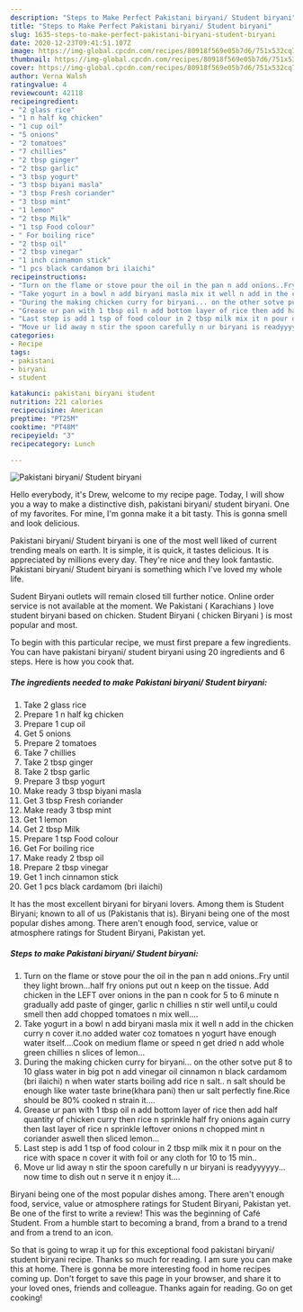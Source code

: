 ```yaml
---
description: "Steps to Make Perfect Pakistani biryani/ Student biryani"
title: "Steps to Make Perfect Pakistani biryani/ Student biryani"
slug: 1635-steps-to-make-perfect-pakistani-biryani-student-biryani
date: 2020-12-23T09:41:51.107Z
image: https://img-global.cpcdn.com/recipes/80918f569e05b7d6/751x532cq70/pakistani-biryani-student-biryani-recipe-main-photo.jpg
thumbnail: https://img-global.cpcdn.com/recipes/80918f569e05b7d6/751x532cq70/pakistani-biryani-student-biryani-recipe-main-photo.jpg
cover: https://img-global.cpcdn.com/recipes/80918f569e05b7d6/751x532cq70/pakistani-biryani-student-biryani-recipe-main-photo.jpg
author: Verna Walsh
ratingvalue: 4
reviewcount: 42118
recipeingredient:
- "2 glass rice"
- "1 n half kg chicken"
- "1 cup oil"
- "5 onions"
- "2 tomatoes"
- "7 chillies"
- "2 tbsp ginger"
- "2 tbsp garlic"
- "3 tbsp yogurt"
- "3 tbsp biyani masla"
- "3 tbsp Fresh coriander"
- "3 tbsp mint"
- "1 lemon"
- "2 tbsp Milk"
- "1 tsp Food colour"
- " For boiling rice"
- "2 tbsp oil"
- "2 tbsp vinegar"
- "1 inch cinnamon stick"
- "1 pcs black cardamom bri ilaichi"
recipeinstructions:
- "Turn on the flame or stove pour the oil in the pan n add onions..Fry until they light brown...half fry onions put out n keep on the tissue. Add chicken in the LEFT over onions in the pan n cook for 5 to 6 minute n gradually add paste of ginger, garlic n chillies n stir well until,u could smell then add chopped tomatoes n mix well...."
- "Take yogurt in a bowl n add biryani masla mix it well n add in the chicken curry n cover it.no added water coz tomatoes n yogurt have enough water itself....Cook on medium flame or speed n get dried n add whole green chillies n slices of lemon..."
- "During the making chicken curry for biryani... on the other sotve put 8 to 10 glass water in big pot n add vinegar oil cinnamon n black cardamom (bri ilaichi) n when water starts boiling add rice n salt.. n salt should be enough like water taste brine(khara pani) then ur salt perfectly fine.Rice should be 80% cooked n strain it...."
- "Grease ur pan with 1 tbsp oil n add bottom layer of rice then add half quantity of chicken curry then rice n sprinkle half fry onions again curry then last layer of rice n sprinkle leftover onions n chopped mint n coriander aswell then sliced lemon..."
- "Last step is add 1 tsp of food colour in 2 tbsp milk mix it n pour on the rice with space n cover it with foil or any cloth for 10 to 15 min.."
- "Move ur lid away n stir the spoon carefully n ur biryani is readyyyyyy... now time to dish out n serve it n enjoy it...."
categories:
- Recipe
tags:
- pakistani
- biryani
- student

katakunci: pakistani biryani student 
nutrition: 221 calories
recipecuisine: American
preptime: "PT25M"
cooktime: "PT48M"
recipeyield: "3"
recipecategory: Lunch

---
```



![Pakistani biryani/ Student biryani](https://img-global.cpcdn.com/recipes/80918f569e05b7d6/751x532cq70/pakistani-biryani-student-biryani-recipe-main-photo.jpg)

Hello everybody, it's Drew, welcome to my recipe page. Today, I will show you a way to make a distinctive dish, pakistani biryani/ student biryani. One of my favorites. For mine, I'm gonna make it a bit tasty. This is gonna smell and look delicious.

Pakistani biryani/ Student biryani is one of the most well liked of current trending meals on earth. It is simple, it is quick, it tastes delicious. It is appreciated by millions every day. They're nice and they look fantastic. Pakistani biryani/ Student biryani is something which I've loved my whole life.

Sudent Biryani outlets will remain closed till further notice. Online order service is not available at the moment. We Pakistani ( Karachians ) love student biryani based on chicken. Student Biryani ( chicken Biryani ) is most popular and most.


To begin with this particular recipe, we must first prepare a few ingredients. You can have pakistani biryani/ student biryani using 20 ingredients and 6 steps. Here is how you cook that.

<!--inarticleads1-->

##### The ingredients needed to make Pakistani biryani/ Student biryani:

1. Take 2 glass rice
1. Prepare 1 n half kg chicken
1. Prepare 1 cup oil
1. Get 5 onions
1. Prepare 2 tomatoes
1. Take 7 chillies
1. Take 2 tbsp ginger
1. Take 2 tbsp garlic
1. Prepare 3 tbsp yogurt
1. Make ready 3 tbsp biyani masla
1. Get 3 tbsp Fresh coriander
1. Make ready 3 tbsp mint
1. Get 1 lemon
1. Get 2 tbsp Milk
1. Prepare 1 tsp Food colour
1. Get  For boiling rice
1. Make ready 2 tbsp oil
1. Prepare 2 tbsp vinegar
1. Get 1 inch cinnamon stick
1. Get 1 pcs black cardamom (bri ilaichi)


It has the most excellent biryani for biryani lovers. Among them is Student Biryani; known to all of us (Pakistanis that is). Biryani being one of the most popular dishes among. There aren&#39;t enough food, service, value or atmosphere ratings for Student Biryani, Pakistan yet. 

<!--inarticleads2-->

##### Steps to make Pakistani biryani/ Student biryani:

1. Turn on the flame or stove pour the oil in the pan n add onions..Fry until they light brown...half fry onions put out n keep on the tissue. Add chicken in the LEFT over onions in the pan n cook for 5 to 6 minute n gradually add paste of ginger, garlic n chillies n stir well until,u could smell then add chopped tomatoes n mix well....
1. Take yogurt in a bowl n add biryani masla mix it well n add in the chicken curry n cover it.no added water coz tomatoes n yogurt have enough water itself....Cook on medium flame or speed n get dried n add whole green chillies n slices of lemon...
1. During the making chicken curry for biryani... on the other sotve put 8 to 10 glass water in big pot n add vinegar oil cinnamon n black cardamom (bri ilaichi) n when water starts boiling add rice n salt.. n salt should be enough like water taste brine(khara pani) then ur salt perfectly fine.Rice should be 80% cooked n strain it....
1. Grease ur pan with 1 tbsp oil n add bottom layer of rice then add half quantity of chicken curry then rice n sprinkle half fry onions again curry then last layer of rice n sprinkle leftover onions n chopped mint n coriander aswell then sliced lemon...
1. Last step is add 1 tsp of food colour in 2 tbsp milk mix it n pour on the rice with space n cover it with foil or any cloth for 10 to 15 min..
1. Move ur lid away n stir the spoon carefully n ur biryani is readyyyyyy... now time to dish out n serve it n enjoy it....


Biryani being one of the most popular dishes among. There aren&#39;t enough food, service, value or atmosphere ratings for Student Biryani, Pakistan yet. Be one of the first to write a review! This was the beginning of Café Student. From a humble start to becoming a brand, from a brand to a trend and from a trend to an icon. 

So that is going to wrap it up for this exceptional food pakistani biryani/ student biryani recipe. Thanks so much for reading. I am sure you can make this at home. There is gonna be more interesting food in home recipes coming up. Don't forget to save this page in your browser, and share it to your loved ones, friends and colleague. Thanks again for reading. Go on get cooking!
